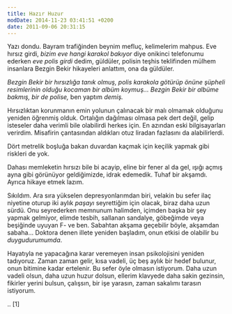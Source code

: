 ```yaml
---
title: Hazır Huzur 
modDate: 2014-11-23 03:41:51 +0200
date: 2011-09-06 20:31:15
---
```


Yazı dondu. Bayram trafiğinden beynim mefluç, kelimelerim mahpus. Eve
hırsız girdi, *bizim eve hangi karakol bakıyor* diye onikinci telefonumu
ederken *eve polis girdi* dedim, güldüler, polisin teşhis teklifinden
mülhem insanlara Bezgin Bekir hikayeleri anlattım, ona da güldüler.

*Bezgin Bekir bir hırsızlığa tanık olmuş, polis karakola götürüp önüne
şüpheli resimlerinin olduğu kocaman bir albüm koymuş… Bezgin Bekir bir
albüme bakmış, bir de polise,* ben yaptım *demiş.*

Hırsızlıktan korunmanın emin yolunun çalınacak bir malı olmamak olduğunu
yeniden öğrenmiş olduk. Ortalığın dağılması olmasa pek dert değil, gelip
isteseler daha verimli bile olabilirdi herkes için. En azından eski
bilgisayarları verirdim. Misafirin çantasından aldıkları otuz liradan
fazlasını da alabilirlerdi.

Dört metrelik boşluğa bakan duvardan kaçmak için keçilik yapmak gibi
riskleri de yok.

Dahası memleketin hırsızı bile bi acayip, eline bir fener al da gel,
ışığı açmış ayna gibi görünüyor geldiğimizde, idrak edemedik. Tuhaf bir
akşamdı. Ayrıca hikaye etmek lazım.

Sıkıldım. Ara sıra yükselen depresyonlarımdan biri, velakin bu sefer
ilaç niyetine oturup iki aylık *paşayı* seyrettiğim için olacak, biraz
daha uzun sürdü. Onu seyrederken memnunum halimden, içimden başka bir
şey yapmak gelmiyor, elimde tesbih, sallanan sandalye, göbeğimde veya
beşiğinde uyuyan F- ve ben. Sabahtan akşama geçebilir böyle,
akşamdan sabaha… Doktora denen illete yeniden başladım, onun etkisi de
olabilir bu *duygudurumumda*.

Hayatıyla ne yapacağına karar veremeyen insan psikolojisini yeniden
tadıyoruz. Zaman zaman gelir, kısa vadeli, üç beş aylık bir hedef
bulunur, onun bitimine kadar ertelenir. Bu sefer öyle olmasın istiyorum.
Daha uzun vadeli olsun, daha uzun huzur dolsun, ellerim klavyede daha
sakin gezinsin, fikirler yerini bulsun, çalışsın, bir işe yarasın, zaman
sakalımı tarasın istiyorum.

.. [1]
